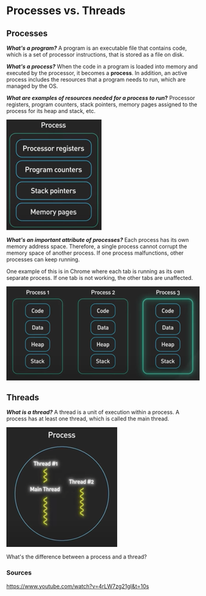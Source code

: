 # Processes vs. Threads

## Processes
**_What's a program?_**
A program is an executable file that contains code, which is a set of processor instructions, that is stored as a file on disk.

**_What's a process?_** When the code in a program is loaded into memory and executed by the processor, it becomes a **process**. In addition, an active process includes the resources that a program needs to run, which are managed by the OS.

**_What are examples of resources needed for a process to run_?** Processor registers, program counters, stack pointers, memory pages assigned to the process for its heap and stack, etc.

![process.png](../img/process.png)

_**What's an important attribute of processes?**_ Each process has its own memory address space. Therefore, a single process cannot corrupt the memory space of another process. If one process malfunctions, other processes can keep running. 

One example of this is in Chrome where each tab is running as its own separate process. If one tab is not working, the other tabs are unaffected.

![process_mem_space.png](..%2Fimg%2Fprocess_mem_space.png)

## Threads
_**What is a thread?**_ A thread is a unit of execution within a process. A process has at least one thread, which is called the main thread. 

![thread.png](../img/thread.png)



What's the difference between a process and a thread?



### Sources
https://www.youtube.com/watch?v=4rLW7zg21gI&t=10s